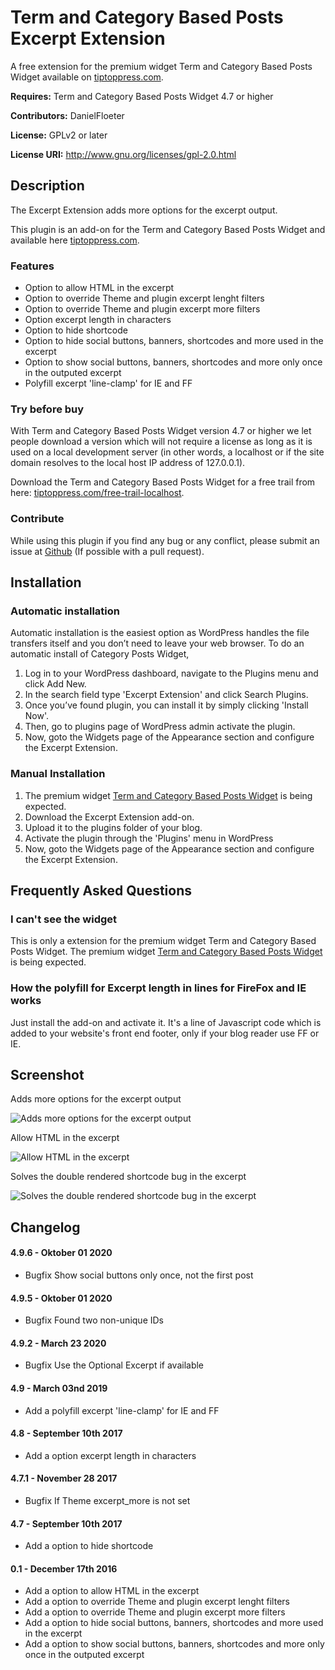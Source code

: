 Term and Category Based Posts Excerpt Extension
===============================================

A free extension for the premium widget Term and Category Based Posts Widget available on <a target="_blank" href="http://tiptoppress.com/">tiptoppress.com</a>.

**Requires:** Term and Category Based Posts Widget 4.7 or higher

**Contributors:** DanielFloeter
  
**License:** GPLv2 or later 
  
**License URI:** http://www.gnu.org/licenses/gpl-2.0.html


## Description
The Excerpt Extension adds more options for the excerpt output.

This plugin is an add-on for the Term and Category Based Posts Widget and available here <a target="_blank" href="http://tiptoppress.com/">tiptoppress.com</a>.

### Features
* Option to allow HTML in the excerpt
* Option to override Theme and plugin excerpt lenght filters
* Option to override Theme and plugin excerpt more filters
* Option excerpt length in characters
* Option to hide shortcode
* Option to hide social buttons, banners, shortcodes and more used in the excerpt
* Option to show social buttons, banners, shortcodes and more only once in the outputed excerpt
* Polyfill excerpt 'line-clamp' for IE and FF

### Try before buy

With Term and Category Based Posts Widget version 4.7 or higher we let people download a version which will not require a license as long as it is used on a local development server (in other words, a localhost or if the site domain resolves to the local host IP address of 127.0.0.1).

Download the Term and Category Based Posts Widget for a free trail from here: [tiptoppress.com/free-trail-localhost](http://tiptoppress.com/free-trail-localhost/).

### Contribute
While using this plugin if you find any bug or any conflict, please submit an issue at 
[Github](https://github.com/tiptoppress/term-posts-excerpt-extension) (If possible with a pull request). 

## Installation

### Automatic installation
Automatic installation is the easiest option as WordPress handles the file transfers itself and you don’t need to leave your web browser. To do an automatic install of Category Posts Widget, 

1. Log in to your WordPress dashboard, navigate to the Plugins menu and click Add New. 
2. In the search field type 'Excerpt Extension' and click Search Plugins. 
3. Once you’ve found plugin, you can install it by simply clicking 'Install Now'.
4. Then, go to plugins page of WordPress admin activate the plugin. 
5. Now, goto the Widgets page of the Appearance section and configure the Excerpt Extension.

### Manual Installation
1. The premium widget <a target="_blank" href="http://tiptoppress.com/">Term and Category Based Posts Widget</a> is being expected.
2. Download the Excerpt Extension add-on.
3. Upload it to the plugins folder of your blog.
4. Activate the plugin through the 'Plugins' menu in WordPress
5. Now, goto the Widgets page of the Appearance section and configure the Excerpt Extension.

## Frequently Asked Questions

### I can't see the widget
This is only a extension for the premium widget Term and Category Based Posts Widget.
The premium widget [Term and Category Based Posts Widget](http://tiptoppress.com/) is being expected.

### How the polyfill for Excerpt length in lines for FireFox and IE works
Just install the add-on and activate it.
It's a line of Javascript code which is added to your website's front end footer, only if your blog reader use FF or IE.

## Screenshot
Adds more options for the excerpt output

![Adds more options for the excerpt output](https://github.com/tiptoppress/term-posts-excerpt-extension/blob/master/screenshot-1.PNG?raw=true "Adds more options for the excerpt output")

Allow HTML in the excerpt

![Allow HTML in the excerpt](https://github.com/tiptoppress/term-posts-excerpt-extension/blob/master/screenshot-2.PNG?raw=true "Allow HTML in the excerpt")

Solves the double rendered shortcode bug in the excerpt

![Solves the double rendered shortcode bug in the excerpt](https://github.com/tiptoppress/term-posts-excerpt-extension/blob/master/screenshot-3.PNG?raw=true "Solves the double rendered shortcode bug in the excerpt")

## Changelog

#### 4.9.6 - Oktober 01 2020
* Bugfix Show social buttons only once, not the first post

#### 4.9.5 - Oktober 01 2020
* Bugfix Found two non-unique IDs

#### 4.9.2 - March 23 2020
* Bugfix Use the Optional Excerpt if available

#### 4.9 - March 03nd 2019
* Add a polyfill excerpt 'line-clamp' for IE and FF

#### 4.8 - September 10th 2017
* Add a option excerpt length in characters

#### 4.7.1 - November 28 2017
* Bugfix If Theme excerpt_more is not set

#### 4.7 - September 10th 2017
* Add a option to hide shortcode

#### 0.1 - December 17th 2016
* Add a option to allow HTML in the excerpt
* Add a option to override Theme and plugin excerpt lenght filters
* Add a option to override Theme and plugin excerpt more filters
* Add a option to hide social buttons, banners, shortcodes and more used in the excerpt
* Add a option to show social buttons, banners, shortcodes and more only once in the outputed excerpt
